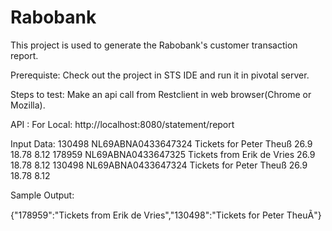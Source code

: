 # Rabobank
This project is used to generate the Rabobank's customer transaction report.

Prerequiste:
Check out the project in STS IDE and run it in pivotal server. 

Steps to test:
Make an api call from Restclient in web browser(Chrome or Mozilla).

API : For Local: http://localhost:8080/statement/report

Input Data:
<records>
	<record>
		<reference>130498</reference>
		<accountNumber>NL69ABNA0433647324</accountNumber>
		<description>Tickets for Peter Theuß</description>
		<startBalance>26.9</startBalance>
		<mutation>18.78</mutation>
		<endBalance>8.12</endBalance>
	</record>
	<record>
		<reference>178959</reference>
		<accountNumber>NL69ABNA0433647325</accountNumber>
		<description>Tickets from Erik de Vries</description>
		<startBalance>26.9</startBalance>
		<mutation>18.78</mutation>
		<endBalance>8.12</endBalance>
	</record>
	<record>
		<reference>130498</reference>
		<accountNumber>NL69ABNA0433647324</accountNumber>
		<description>Tickets for Peter Theuß</description>
		<startBalance>26.9</startBalance>
		<mutation>18.78</mutation>
		<endBalance>8.12</endBalance>
	</record>
</records>

Sample Output:

{"178959":"Tickets from Erik de Vries","130498":"Tickets for Peter TheuÃ"}
